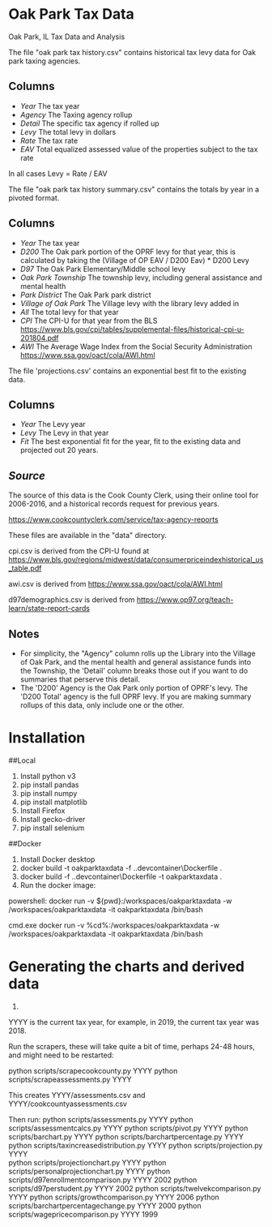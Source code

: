 # Oak Park Tax Data

Oak Park, IL Tax Data and Analysis

The file "oak park tax history.csv" contains historical tax levy data for Oak park taxing agencies.

## Columns

-   _Year_ The tax year
-   _Agency_ The Taxing agency rollup
-   _Detail_ The specific tax agency if rolled up
-   _Levy_ The total levy in dollars
-   _Rate_ The tax rate
-   _EAV_ Total equalized assessed value of the properties subject to the tax rate

In all cases Levy = Rate / EAV

The file "oak park tax history summary.csv" contains the totals by year in a pivoted format.

## Columns

-   _Year_ The tax year
-   _D200_ The Oak park portion of the OPRF levy for that year, this is calculated by taking the (Village of OP EAV / D200 Eav) * D200 Levy
-   _D97_ The Oak Park Elementary/Middle school levy
-   _Oak Park Township_ The township levy, including general assistance and mental health
-   _Park District_ The Oak Park park district
-   _Village of Oak Park_ The Village levy with the library levy added in
-   _All_ The total levy for that year
-   _CPI_ The CPI-U for that year from the BLS https://www.bls.gov/cpi/tables/supplemental-files/historical-cpi-u-201804.pdf
-   _AWI_ The Average Wage Index from the Social Security Administration https://www.ssa.gov/oact/cola/AWI.html

The file 'projections.csv' contains an exponential best fit to the existing data.

## Columns

-   _Year_ The Levy year
-   _Levy_ The Levy in that year
-   _Fit_ The best exponential fit for the year, fit to the existing data and projected out 20 years.

## _Source_

The source of this data is the Cook County Clerk, using their online tool for 2006-2016, and a historical records request for previous years.

https://www.cookcountyclerk.com/service/tax-agency-reports

These files are available in the "data" directory.

cpi.csv is derived from the CPI-U found at https://www.bls.gov/regions/midwest/data/consumerpriceindexhistorical_us_table.pdf

awi.csv is derived from https://www.ssa.gov/oact/cola/AWI.html

d97demographics.csv is derived from https://www.op97.org/teach-learn/state-report-cards

## Notes

-   For simplicity, the "Agency" column rolls up the Library into the Village of Oak Park, and the mental health and general assistance funds into the Township, the 'Detail' column breaks those out if you want to do summaries that perserve this detail.
-   The 'D200' Agency is the Oak Park only portion of OPRF's levy. The 'D200 Total' agency is the full OPRF levy. If you are making summary rollups of this data, only include one or the other.

# Installation

##Local

1.  Install python v3
2.  pip install pandas
3.  pip install numpy
4.  pip install matplotlib
5.  Install Firefox
6.  Install gecko-driver
7.  pip install selenium

##Docker

1. Install Docker desktop
2. docker build -t oakparktaxdata -f .\.devcontainer\Dockerfile .
3. docker build -f .\.devcontainer\Dockerfile -t oakparktaxdata .
4. Run the docker image:

powershell:
docker run -v ${pwd}:/workspaces/oakparktaxdata -w /workspaces/oakparktaxdata -it oakparktaxdata /bin/bash

cmd.exe
docker run -v %cd%:/workspaces/oakparktaxdata -w /workspaces/oakparktaxdata -it oakparktaxdata /bin/bash

# Generating the charts and derived data

1. 


YYYY is the current tax year, for example, in 2019, the current tax year was 2018.

Run the scrapers, these will take quite a bit of time, perhaps 24-48 hours, and might need to be restarted:

python scripts/scrapecookcounty.py YYYY
python scripts/scrapeassessments.py YYYY

This creates YYYY/assessments.csv and YYYY/cookcountyassessments.csv

Then run:
python scripts/assessments.py YYYY
python scripts/assessmentcalcs.py YYYY
python scripts/pivot.py YYYY
python scripts/barchart.py YYYY
python scripts/barchartpercentage.py YYYY
python scripts/taxincreasedistribution.py YYYY
python scripts/projection.py YYYY  
python scripts/projectionchart.py YYYY
python scripts/personalprojectionchart.py YYYY
python scripts/d97enrollmentcomparison.py YYYY 2002
python scripts/d97perstudent.py YYYY 2002
python scripts/twelvekcomparison.py YYYY
python scripts/growthcomparison.py YYYY 2006
python scripts/barchartpercentagechange.py YYYY 2000
python scripts/wagepricecomparison.py YYYY 1999